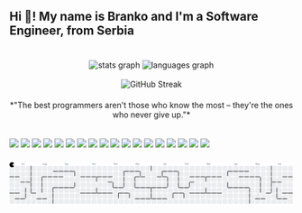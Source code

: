 <h2 align="left">Hi 👋! My name is Branko and I'm a Software Engineer, from Serbia</h2>

###

<br>
<div align="center">
  <img src="https://github-readme-stats.vercel.app/api?username=sekuchu&hide_title=false&hide_rank=false&show_icons=true&include_all_commits=true&count_private=true&disable_animations=false&theme=dracula&locale=en&hide_border=false" height="150" alt="stats graph"  />
  <img src="https://github-readme-stats.vercel.app/api/top-langs?username=sekuchu&locale=en&hide_title=false&layout=compact&card_width=320&langs_count=5&theme=dracula&hide_border=false" height="150" alt="languages graph"  />
</div>
<br>

<div align="center" style="display: flex; flex-wrap: wrap; justify-content: center; align-items: center; gap: 20px;">
  <img src="https://github-readme-streak-stats.herokuapp.com/?user=sekuchu&theme=dark&hide_border=false" alt="GitHub Streak" />
   *"The best programmers aren't those who know the most – they're the ones who never give up."*

</div>
<br><br>

<div align="left">
  <img src="https://img.shields.io/badge/c-%2300599C.svg?style=for-the-badge&logo=c&logoColor=white" />
  <img src="https://img.shields.io/badge/c%23-%23239120.svg?style=for-the-badge&logo=csharp&logoColor=white" />
  <img src="https://img.shields.io/badge/c++-%2300599C.svg?style=for-the-badge&logo=c%2B%2B&logoColor=white" />
  <img src="https://img.shields.io/badge/python-3670A0?style=for-the-badge&logo=python&logoColor=ffdd54" />
  <img src="https://img.shields.io/badge/firebase-%23039BE5.svg?style=for-the-badge&logo=firebase" />
  <img src="https://img.shields.io/badge/.NET-5C2D91?style=for-the-badge&logo=.net&logoColor=white" />
  <img src="https://img.shields.io/badge/angular.js-%23E23237.svg?style=for-the-badge&logo=angularjs&logoColor=white" />
  <img src="https://img.shields.io/badge/adobe-%23FF0000.svg?style=for-the-badge&logo=adobe&logoColor=white" />
  <img src="https://img.shields.io/badge/adobe%20photoshop-%2331A8FF.svg?style=for-the-badge&logo=adobe%20photoshop&logoColor=white" />
  <img src="https://img.shields.io/badge/adobe%20illustrator-%23FF9A00.svg?style=for-the-badge&logo=adobe%20illustrator&logoColor=white" />
  <img src="https://img.shields.io/badge/unity-%23000000.svg?style=for-the-badge&logo=unity&logoColor=white" />
  <img src="https://img.shields.io/badge/git-%23F05033.svg?style=for-the-badge&logo=git&logoColor=white" />
  <img src="https://img.shields.io/badge/github-%23121011.svg?style=for-the-badge&logo=github&logoColor=white" />
  <img src="https://img.shields.io/badge/node.js-6DA55F?style=for-the-badge&logo=node.js&logoColor=white" />
  <img src="https://img.shields.io/badge/jquery-%230769AD.svg?style=for-the-badge&logo=jquery&logoColor=white" />
  <img src="https://img.shields.io/badge/html5-%23E34F26.svg?style=for-the-badge&logo=html5&logoColor=white" />
  <img src="https://img.shields.io/badge/typescript-%23007ACC.svg?style=for-the-badge&logo=typescript&logoColor=white" />
  <img src="https://img.shields.io/badge/assembly%20script-%23000000.svg?style=for-the-badge&logo=assemblyscript&logoColor=white" />
</div>



###

<picture>
  <source media="(prefers-color-scheme: dark)" srcset="https://raw.githubusercontent.com/sekuchu/sekuchu/output/pacman-contribution-graph-dark.svg">
  <source media="(prefers-color-scheme: light)" srcset="https://raw.githubusercontent.com/sekuchu/sekuchu/output/pacman-contribution-graph.svg">
  <img alt="pacman contribution graph" src="https://raw.githubusercontent.com/sekuchu/sekuchu/output/pacman-contribution-graph.svg">
</picture>

###
